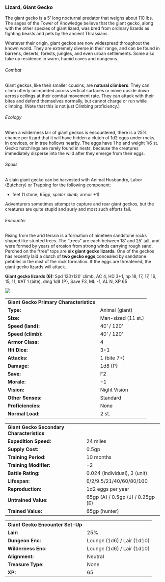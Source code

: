 ### Lizard, Giant Gecko

The giant gecko is a 5’ long nocturnal predator that weighs about 110 lbs. The sages of the Tower of Knowledge believe that the giant gecko, along with the other species of giant lizard, was bred from ordinary lizards as fighting beasts and pets by the ancient Thrassians.

Whatever their origin, giant geckos are now widespread throughout the known world. They are extremely diverse in their range, and can be found in barrens, deserts, forests, jungles, and even urban settlements. Some also take up residence in warm, humid caves and dungeons.

###### Combat

Giant geckos, like their smaller cousins, are **natural climbers**. They can climb utterly unimpeded across vertical surfaces or move upside down across ceilings at their combat movement rate. They can attack with their bites and defend themselves normally, but cannot charge or run while climbing. (Note that this is not just Climbing proficiency.)

###### Ecology

When a wilderness lair of giant geckos is encountered, there is a 25% chance per lizard that it will have hidden a clutch of 1d2 eggs under rocks, in crevices, or in tree hollows nearby. The eggs have 1 hp and weight 1/6 st. Gecko hatchlings are rarely found in nests, because the creatures immediately disperse into the wild after they emerge from their eggs.

###### Spoils

A slain giant gecko can be harvested with Animal Husbandry, Labor (Butchery) or Trapping for the following component:

* feet (1 stone, 65gp, s*pider climb,* armor +1)

Adventurers sometimes attempt to capture and rear giant geckos, but the creatures are quite stupid and surly and most such efforts fail.

###### Encounter

Rising from the arid terrain is a formation of nineteen sandstone rocks shaped like stunted trees. The “trees” are each between 18’ and 25’ tall, and were formed by years of erosion from strong winds carrying rough sand. Perched on the “tree” tops are **six giant gecko lizards**. One of the geckos has recently laid a clutch of **two gecko eggs**,concealed by sandstone pebbles in the mist of the rock formation. If the eggs are threatened, the giant gecko lizards will attack.

**Giant gecko lizards (6):** Spd 120’/120’ climb, AC 4, HD 3+1, hp 18, 17, 17, 16, 15, 11, #AT 1 (bite), dmg 1d8 {P}, Save F3, ML -1, AL N, XP 65

![](data:image/png;base64...)

|  |  |
| --- | --- |
| **Giant Gecko Primary Characteristics** | |
| **Type:** | Animal (giant) |
| **Size:** | Man-sized (11 st.) |
| **Speed (land):** | 40’ / 120’ |
| **Speed (climb):** | 40’ / 120’ |
| **Armor Class:** | 4 |
| **Hit Dice:** | 3+1 |
| **Attacks:** | 1 (bite 7+) |
| **Damage:** | 1d8 {P} |
| **Save:** | F2 |
| **Morale:** | -1 |
| **Vision:** | Night Vision |
| **Other Senses:** | Standard |
| **Proficiencies:** | None |
| **Normal Load:** | 2 st. |

|  |  |
| --- | --- |
| **Giant Gecko Secondary Characteristics** | |
| **Expedition Speed:** | 24 miles |
| **Supply Cost:** | 0.5gp |
| **Training Period:** | 10 months |
| **Training Modifier:** | -2 |
| **Battle Rating:** | 0.024 (individual), 3 (unit) |
| **Lifespan:** | E/2/9.5/21/40/60/80/100 |
| **Reproduction:** | 1d2 eggs per year |
| **Untrained Value:** | 65gp (A) / 0.5gp (J) / 0.25gp (E) |
| **Trained Value:** | 65gp (hunter) |

|  |  |
| --- | --- |
| **Giant Gecko Encounter Set-Up** | |
| **Lair:** | 25% |
| **Dungeon Enc:** | Lounge (1d6) / Lair (1d10) |
| **Wilderness Enc:** | Lounge (1d6) / Lair (1d10) |
| **Alignment:** | Neutral |
| **Treasure Type:** | None |
| **XP:** | 65 |
